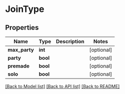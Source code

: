 # JoinType

## Properties
Name | Type | Description | Notes
------------ | ------------- | ------------- | -------------
**max_party** | **int** |  | [optional] 
**party** | **bool** |  | [optional] 
**premade** | **bool** |  | [optional] 
**solo** | **bool** |  | [optional] 

[[Back to Model list]](../README.md#documentation-for-models) [[Back to API list]](../README.md#documentation-for-api-endpoints) [[Back to README]](../README.md)


